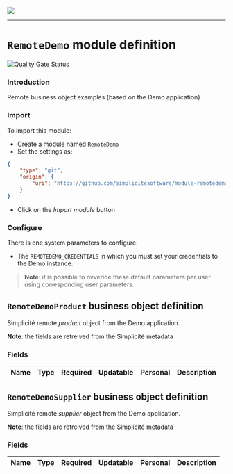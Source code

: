 <!--
 ___ _            _ _    _ _    __
/ __(_)_ __  _ __| (_)__(_) |_ /_/
\__ \ | '  \| '_ \ | / _| |  _/ -_)
|___/_|_|_|_| .__/_|_\__|_|\__\___|
            |_| 
-->
![](https://docs.simplicite.io//logos/logo250.png)
* * *

`RemoteDemo` module definition
==============================

[![Quality Gate Status](https://sonarcloud.io/api/project_badges/measure?project=simplicite-modules-RemoteDemo&metric=alert_status)](https://sonarcloud.io/dashboard?id=simplicite-modules-RemoteDemo)

### Introduction

Remote business object examples (based on the Demo application)

### Import

To import this module:

- Create a module named `RemoteDemo`
- Set the settings as:

```json
{
	"type": "git",
	"origin": {
		"uri": "https://github.com/simplicitesoftware/module-remotedemo.git"
	}
}
```

- Click on the _Import module_ button

### Configure

There is one system parameters to configure:

- The `REMOTEDEMO_CREDENTIALS` in which you must set your credentials to the Demo instance.

> **Note**: it is possible to ovveride these default parameters per user using corresponding user parameters.

`RemoteDemoProduct` business object definition
----------------------------------------------

Simplicité remote _product_ object from the Demo application.

**Note**: the fields are retreived from the Simplicité metadata

### Fields

| Name                                                         | Type                                     | Required | Updatable | Personal | Description                                                                      | 
| ------------------------------------------------------------ | ---------------------------------------- | -------- | --------- | -------- | -------------------------------------------------------------------------------- |

`RemoteDemoSupplier` business object definition
-----------------------------------------------

Simplicité remote _supplier_ object from the Demo application.

**Note**: the fields are retreived from the Simplicité metadata

### Fields

| Name                                                         | Type                                     | Required | Updatable | Personal | Description                                                                      | 
| ------------------------------------------------------------ | ---------------------------------------- | -------- | --------- | -------- | -------------------------------------------------------------------------------- |


